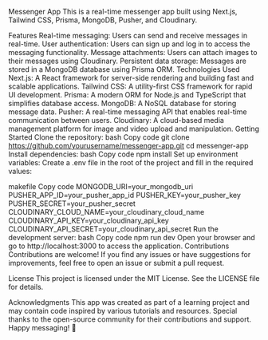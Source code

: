 Messenger App
This is a real-time messenger app built using Next.js, Tailwind CSS, Prisma, MongoDB, Pusher, and Cloudinary.

Features
Real-time messaging: Users can send and receive messages in real-time.
User authentication: Users can sign up and log in to access the messaging functionality.
Message attachments: Users can attach images to their messages using Cloudinary.
Persistent data storage: Messages are stored in a MongoDB database using Prisma ORM.
Technologies Used
Next.js: A React framework for server-side rendering and building fast and scalable applications.
Tailwind CSS: A utility-first CSS framework for rapid UI development.
Prisma: A modern ORM for Node.js and TypeScript that simplifies database access.
MongoDB: A NoSQL database for storing message data.
Pusher: A real-time messaging API that enables real-time communication between users.
Cloudinary: A cloud-based media management platform for image and video upload and manipulation.
Getting Started
Clone the repository:
bash
Copy code
git clone https://github.com/yourusername/messenger-app.git
cd messenger-app
Install dependencies:
bash
Copy code
npm install
Set up environment variables:
Create a .env file in the root of the project and fill in the required values:

makefile
Copy code
MONGODB_URI=your_mongodb_uri
PUSHER_APP_ID=your_pusher_app_id
PUSHER_KEY=your_pusher_key
PUSHER_SECRET=your_pusher_secret
CLOUDINARY_CLOUD_NAME=your_cloudinary_cloud_name
CLOUDINARY_API_KEY=your_cloudinary_api_key
CLOUDINARY_API_SECRET=your_cloudinary_api_secret
Run the development server:
bash
Copy code
npm run dev
Open your browser and go to http://localhost:3000 to access the application.
Contributions
Contributions are welcome! If you find any issues or have suggestions for improvements, feel free to open an issue or submit a pull request.

License
This project is licensed under the MIT License. See the LICENSE file for details.

Acknowledgments
This app was created as part of a learning project and may contain code inspired by various tutorials and resources. Special thanks to the open-source community for their contributions and support.
Happy messaging! 🚀
